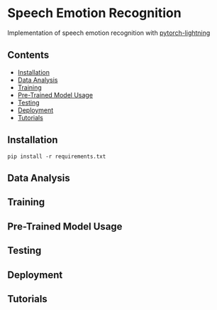 # Speech Emotion Recognition
Implementation of speech emotion recognition with [pytorch-lightning](https://www.pytorchlightning.ai/)

## Contents

* [Installation](#installation)
* [Data Analysis](#data-analysis)
* [Training](#training)
* [Pre-Trained Model Usage](#pre-trained-model-usage)
* [Testing](#testing)
* [Deployment](#deployment)
* [Tutorials](#tutorials)

## Installation
```shell
pip install -r requirements.txt
```

## Data Analysis

## Training

## Pre-Trained Model Usage

## Testing

## Deployment

## Tutorials
